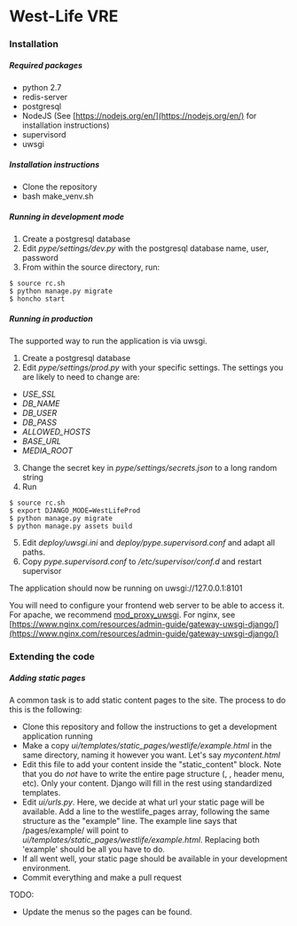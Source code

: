 # West-Life VRE

### Installation


##### Required packages

* python 2.7
* redis-server
* postgresql
* NodeJS (See [https://nodejs.org/en/](https://nodejs.org/en/) for installation instructions)
* supervisord
* uwsgi

##### Installation instructions

* Clone the repository
* bash make_venv.sh


##### Running in development mode

1. Create a postgresql database
2. Edit *pype/settings/dev.py* with the postgresql database name, user, password
2. From within the source directory, run:
````
$ source rc.sh
$ python manage.py migrate
$ honcho start
````


##### Running in production
The supported way to run the application is via uwsgi.

1. Create a postgresql database
2. Edit *pype/settings/prod.py* with your specific settings. The settings you are likely to need to change are:
  * *USE_SSL*
  * *DB_NAME*
  * *DB_USER*
  * *DB_PASS*
  * *ALLOWED_HOSTS*
  * *BASE_URL*
  * *MEDIA_ROOT*
3. Change the secret key in *pype/settings/secrets.json* to a long random string
4. Run
````
$ source rc.sh
$ export DJANGO_MODE=WestLifeProd
$ python manage.py migrate
$ python manage.py assets build
````
5. Edit *deploy/uwsgi.ini* and *deploy/pype.supervisord.conf* and adapt all paths.
6. Copy *pype.supervisord.conf* to */etc/supervisor/conf.d* and restart supervisor

The application should now be running on uwsgi://127.0.0.1:8101

You will need to configure your frontend web server to be able to access it. For apache, we recommend [mod_proxy_uwsgi](http://uwsgi-docs.readthedocs.io/en/latest/Apache.html#mod-proxy-uwsgi). For nginx, see [https://www.nginx.com/resources/admin-guide/gateway-uwsgi-django/](https://www.nginx.com/resources/admin-guide/gateway-uwsgi-django/)



### Extending the code

##### Adding static pages

A common task is to add static content pages to the site. The process to do this is the following:

* Clone this repository and follow the instructions to get a development application running
* Make a copy *ui/templates/static_pages/westlife/example.html* in the same directory, naming it however you want. Let's say *mycontent.html*
* Edit this file to add your content inside the "static_content" block. Note that you do _not_ have to write the entire page structure (<html>, <head>, header menu, etc). Only your content. Django will fill in the rest using standardized templates.
* Edit *ui/urls.py*. Here, we decide at what url your static page will be available. Add a line to the westlife_pages array, following the same structure as the "example" line. The example line says that /pages/example/ will point to *ui/templates/static_pages/westlife/example.html*. Replacing both 'example' should be all you have to do.
* If all went well, your static page should be available in your development environment.
* Commit everything and make a pull request

TODO:
* Update the menus so the pages can be found.